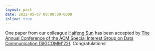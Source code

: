 ```yaml
---
layout: post
date: 2022-05-07 00:00:00-0000
inline: true
---
```

One paper from our colleague [Haifeng Sun](https://scholar.google.com/citations?user=dwhbTsEAAAAJ) has been accepted by  [The Annual Conference of the ACM Special Interest Group on Data Communication (SIGCOMM'22)](https://conferences.sigcomm.org/sigcomm/2022/). Congratulations!
